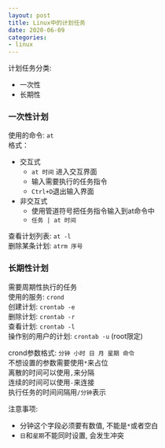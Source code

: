 ```yaml
---
layout: post
title: Linux中的计划任务
date: 2020-06-09
categories:
- linux
---
```


计划任务分类:
* 一次性
* 长期性

### 一次性计划
使用的命令: `at`<br>
格式：
* 交互式
	* `at 时间` 进入交互界面
	* 输入需要执行的任务指令
	* `Ctrl+D`退出输入界面
* 非交互式
	* 使用管道符号把任务指令输入到at命令中
	* `任务 | at 时间`

查看计划列表: `at -l`<br>
删除某条计划: `atrm 序号`<br>

### 长期性计划
需要周期性执行的任务<br>
使用的服务: `crond`<br>
创建计划: `crontab -e`<br>
删除计划: `crontab -r`<br>
查看计划: `crontab -l`<br>
操作别的用户的计划: `crontab -u` (root限定)<br>

crond参数格式: `分钟 小时 日 月 星期 命令`<br>
不想设置的参数需要使用`*`来占位<br>
离散的时间可以使用`,`来分隔<br>
连续的时间可以使用`-`来连接<br>
执行任务的时间间隔用`/分钟`表示<br>

注意事项: <br>
* 分钟这个字段必须要有数值, 不能是`*`或者空白
* `日`和`星期`不能同时设置, 会发生冲突


